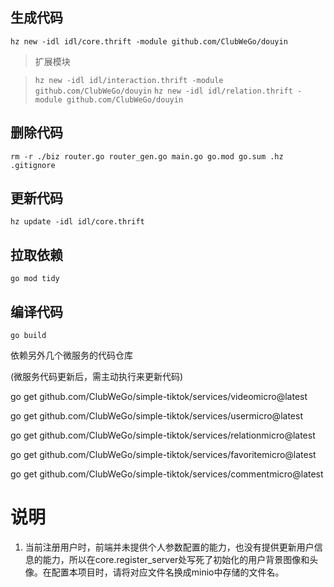 ## 生成代码
`hz new -idl idl/core.thrift -module github.com/ClubWeGo/douyin`

> 扩展模块

> `hz new -idl idl/interaction.thrift -module github.com/ClubWeGo/douyin`
> `hz new -idl idl/relation.thrift -module github.com/ClubWeGo/douyin`

## 删除代码
`rm -r ./biz router.go router_gen.go main.go go.mod go.sum .hz .gitignore`

## 更新代码
`hz update -idl idl/core.thrift`

## 拉取依赖
`go mod tidy`

## 编译代码
`go build`


依赖另外几个微服务的代码仓库

(微服务代码更新后，需主动执行来更新代码)

go get github.com/ClubWeGo/simple-tiktok/services/videomicro@latest

go get github.com/ClubWeGo/simple-tiktok/services/usermicro@latest

go get github.com/ClubWeGo/simple-tiktok/services/relationmicro@latest

go get github.com/ClubWeGo/simple-tiktok/services/favoritemicro@latest

go get github.com/ClubWeGo/simple-tiktok/services/commentmicro@latest


# 说明
1. 当前注册用户时，前端并未提供个人参数配置的能力，也没有提供更新用户信息的能力，所以在core.register_server处写死了初始化的用户背景图像和头像。在配置本项目时，请将对应文件名换成minio中存储的文件名。
